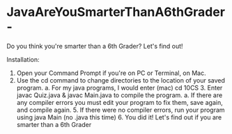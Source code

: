 # JavaAreYouSmarterThanA6thGrader-
Do you think you're smarter than a 6th Grader? Let's find out!

Installation:
1. Open your Command Prompt if you're on PC or Terminal, on Mac.
2. Use the cd command to change directories to the location of your saved program.
		a. For my java programs, I would enter (mac)
			cd 10CS
	3. Enter javac Quiz.java & javac Main.java to compile the program. 
		a. If there are any compiler errors you must edit your program to fix them, save again, and compile again. 
	5. If there were no compiler errors, run your program using java Main (no .java this time)
	6. You did it! Let's find out if you are smarter than a 6th Grader
